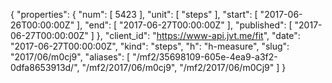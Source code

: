 {
  "properties": {
    "num": [
      5423
    ],
    "unit": [
      "steps"
    ],
    "start": [
      "2017-06-26T00:00:00Z"
    ],
    "end": [
      "2017-06-27T00:00:00Z"
    ],
    "published": [
      "2017-06-27T00:00:00Z"
    ]
  },
  "client_id": "https://www-api.jvt.me/fit",
  "date": "2017-06-27T00:00:00Z",
  "kind": "steps",
  "h": "h-measure",
  "slug": "2017/06/m0cj9",
  "aliases": [
    "/mf2/35698109-605e-4ea9-a3f2-0dfa8653913d/",
    "/mf2/2017/06/m0cj9",
    "/mf2/2017/06/m0Cj9"
  ]
}
